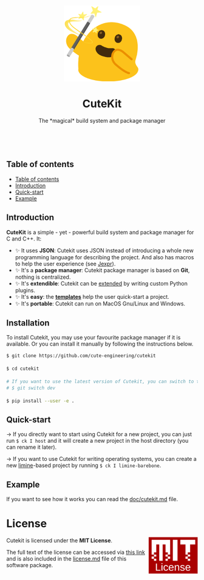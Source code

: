 <br/>
<br/>
<br/>
<p align="center">
    <img src="logo.png" width="200" height="200">
</p>
<h1 align="center">CuteKit</h1>
<p align="center">
    The *magical* build system and package manager
</p>
<br/>
<br/>
<br/>

## Table of contents

- [Table of contents](#table-of-contents)
- [Introduction](#introduction)
- [Quick-start](#quick-start)
- [Example](#example)


## Introduction

**CuteKit** is a simple - yet - powerful build system and package manager for C and C++. It:

- ✨ It uses **JSON**: Cutekit uses JSON instead of introducing a whole new programming language for describing the project. And also has macros to help the user experience (see [Jexpr](doc/spec/jexpr.md)).
- ✨ It's a **package manager**: Cutekit package manager is based on **Git**, nothing is centralized.
- ✨ It's **extendible**: Cutekit can be [extended](./doc/extends.md) by writing custom Python plugins.
- ✨ It's **easy**: the [**templates**](./doc/templates.md) help the user quick-start a project.
- ✨ It's **portable**: Cutekit can run on MacOS Gnu/Linux and Windows.

## Installation

To install Cutekit, you may use your favourite package manager if it is available. Or you can install it manually by following the instructions below.

```bash
$ git clone https://github.com/cute-engineering/cutekit

$ cd cutekit

# If you want to use the latest version of Cutekit, you can switch to the dev branch.
# $ git switch dev

$ pip install --user -e .
```

## Quick-start

-> If you directly want to start using Cutekit for a new project, you can just run `$ ck I host` and it will create a new project in the host directory (you can rename it later).

-> If you want to use Cutekit for writing operating systems, you can create a new [limine](https://github.com/limine-bootloader/limine/)-based project by running `$ ck I limine-barebone`.

## Example

If you want to see how it works you can read the [doc/cutekit.md](doc/cutekit.md) file.

# License

<a href="https://opensource.org/licenses/MIT">
  <img align="right" height="96" alt="MIT License" src="doc/mit.svg" />
</a>

Cutekit is licensed under the **MIT License**.

The full text of the license can be accessed via [this link](https://opensource.org/licenses/MIT) and is also included in the [license.md](license.md) file of this software package.
